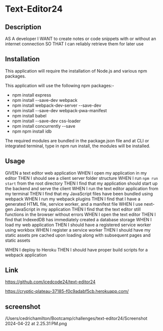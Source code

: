 # Text-Editor24

## Description
AS A developer
I WANT to create notes or code snippets with or without an internet connection
SO THAT I can reliably retrieve them for later use

## Installation
This application will require the installation of Node.js and various npm packages.

This application will use the following npm packages:-

  * npm install express
  * npm install --save-dev webpack 
  * npm install webpack-dev-server --save-dev 
  * npm install --save-dev webpack-pwa-manifest 
  * npm install babel 
  * npm install --save-dev css-loader 
  * npm install concurrently --save  
  * npm npm install idb 

The required modules are bundled in the package.json file and at CLI or integrated terminal, type in npm run install, the modules will be installed.

## Usage
GIVEN a text editor web application
WHEN I open my application in my editor
THEN I should see a client server folder structure
WHEN I run `npm run start` from the root directory
THEN I find that my application should start up the backend and serve the client
WHEN I run the text editor application from my terminal
THEN I find that my JavaScript files have been bundled using webpack
WHEN I run my webpack plugins
THEN I find that I have a generated HTML file, service worker, and a manifest file
WHEN I use next-gen JavaScript in my application
THEN I find that the text editor still functions in the browser without errors
WHEN I open the text editor
THEN I find that IndexedDB has immediately created a database storage
WHEN I load my web application THEN I should have a registered service worker using workbox WHEN I register a service worker THEN I should have my static assets pre cached upon loading along with subsequent pages and static assets

WHEN I deploy to Heroku THEN I should have proper build scripts for a webpack application

## Link
https://github.com/icedcode24/text-editor24

https://cryptic-plateau-37185-f0c9adabf5cb.herokuapp.com/

## screenshot

/Users/cedrichamilton/Bootcamp/challenges/text-editor24/Screenshot 2024-04-22 at 2.25.31 PM.png
